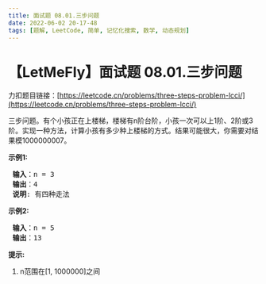 ```yaml
---
title: 面试题 08.01.三步问题
date: 2022-06-02 20-17-48
tags: [题解, LeetCode, 简单, 记忆化搜索, 数学, 动态规划]
---
```


# 【LetMeFly】面试题 08.01.三步问题

力扣题目链接：[https://leetcode.cn/problems/three-steps-problem-lcci/](https://leetcode.cn/problems/three-steps-problem-lcci/)

<p>三步问题。有个小孩正在上楼梯，楼梯有n阶台阶，小孩一次可以上1阶、2阶或3阶。实现一种方法，计算小孩有多少种上楼梯的方式。结果可能很大，你需要对结果模1000000007。</p>

<p> <strong>示例1:</strong></p>

<pre>
<strong> 输入</strong>：n = 3 
<strong> 输出</strong>：4
<strong> 说明</strong>: 有四种走法
</pre>

<p> <strong>示例2:</strong></p>

<pre>
<strong> 输入</strong>：n = 5
<strong> 输出</strong>：13
</pre>

<p> <strong>提示:</strong></p>

<ol>
<li>n范围在[1, 1000000]之间</li>
</ol>


    
